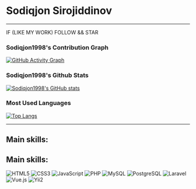 # Sodiqjon Sirojiddinov

---

IF (LIKE MY WORK) FOLLOW && STAR

### Sodiqjon1998's Contribution Graph

[![GitHub Activity Graph](https://github-readme-activity-graph.vercel.app/graph?username=Sodiqjon1998&theme=react-dark&hide_border=true&area=true)](https://github.com/Sodiqjon1998)

### Sodiqjon1998's Github Stats

[![Sodiqjon1998's GitHub stats](https://github-readme-stats.vercel.app/api?username=Sodiqjon1998&show_icons=true&theme=dark)](https://github.com/Sodiqjon1998)

### Most Used Languages

[![Top Langs](https://github-readme-stats.vercel.app/api/top-langs/?username=Sodiqjon1998&layout=compact&theme=dark)](https://github.com/Sodiqjon1998)

---

## Main skills:

## Main skills:

<img alt="HTML5" src="https://img.shields.io/badge/HTML5-E34F26?style=for-the-badge&logo=html5&logoColor=white" />
<img alt="CSS3" src="https://img.shields.io/badge/CSS3-1572B6?style=for-the-badge&logo=css3&logoColor=white" />
<img alt="JavaScript" src="https://img.shields.io/badge/JavaScript-F7DF1E?style=for-the-badge&logo=javascript&logoColor=black" />
<img alt="PHP" src="https://img.shields.io/badge/PHP-777BB4?style=for-the-badge&logo=php&logoColor=white" />
<img alt="MySQL" src="https://img.shields.io/badge/MySQL-4479A1?style=for-the-badge&logo=mysql&logoColor=white" />
<img alt="PostgreSQL" src="https://img.shields.io/badge/PostgreSQL-316192?style=for-the-badge&logo=postgresql&logoColor=white" />
<img alt="Laravel" src="https://img.shields.io/badge/Laravel-FF2D20?style=for-the-badge&logo=laravel&logoColor=white" />
<img alt="Vue.js" src="https://img.shields.io/badge/Vue.js-4FC08D?style=for-the-badge&logo=vuedotjs&logoColor=white" />
<img alt="Yii2" src="https://img.shields.io/badge/Yii2-007BBC?style=for-the-badge&logo=yiiframework&logoColor=white" />
